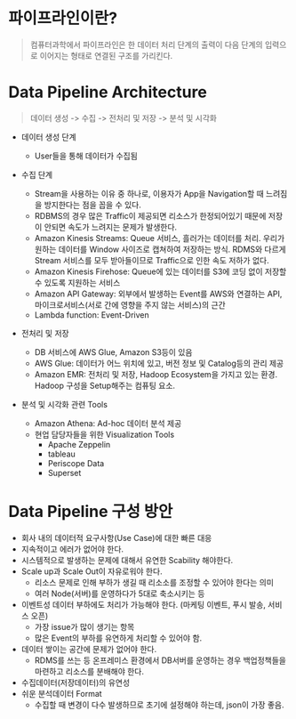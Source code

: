 # 파이프라인이란?
> 컴퓨터과학에서 파이프라인은 한 데이터 처리 단계의 출력이 다음 단계의 입력으로 이어지는 형태로 연결된 구조를 가리킨다.

# Data Pipeline Architecture
> 데이터 생성 -> 수집 -> 전처리 및 저장 -> 분석 및 시각화
- 데이터 생성 단계
    - User들을 통해 데이터가 수집됨

- 수집 단계
    - Stream을 사용하는 이유 중 하나로, 이용자가 App을 Navigation할 때 느려짐을 방지한다는 점을 꼽을 수 있다.
    - RDBMS의 경우 많은 Traffic이 제공되면 리소스가 한정되어있기 때문에 저장이 안되면 속도가 느려지는 문제가 발생한다.
    - Amazon Kinesis Streams: Queue 서비스, 흘러가는 데이터를 처리. 우리가 원하는 데이터를 Window 사이즈로 캡쳐하여 저장하는 방식. RDMS와 다르게 Stream 서비스를 모두 받아들이므로 Traffic으로 인한 속도 저하가 없다.
    - Amazon Kinesis Firehose: Queue에 있는 데이터를 S3에 코딩 없이 저장할 수 있도록 지원하는 서비스
    - Amazon API Gateway: 외부에서 발생하는 Event를 AWS와 연결하는 API, 마이크로서비스(서로 간에 영향을 주지 않는 서비스)의 근간
    - Lambda function: Event-Driven

- 전처리 및 저장
    - DB 서비스에 AWS Glue, Amazon S3등이 있음
    - AWS Glue: 데이터가 어느 위치에 있고, 버전 정보 및 Catalog등의 관리 제공
    - Amazon EMR: 전처리 및 저장, Hadoop Ecosystem을 가지고 있는 환경. Hadoop 구성을 Setup해주는 컴퓨팅 요소.

- 분석 및 시각화 관련 Tools
    - Amazon Athena: Ad-hoc 데이터 분석 제공
    - 현업 담당자들을 위한 Visualization Tools
        - Apache Zeppelin
        - tableau
        - Periscope Data
        - Superset

# Data Pipeline 구성 방안
- 회사 내의 데이터적 요구사항(Use Case)에 대한 빠른 대응
- 지속적이고 에러가 없어야 한다.
- 시스템적으로 발생하는 문제에 대해서 유연한 Scability 해야한다.
- Scale up과 Scale Out이 자유로워야 한다.
    - 리소스 문제로 인해 부하가 생길 때 리소소를 조정할 수 있어야 한다는 의미
    - 여러 Node(서버)를 운영하다가 5대로 축소시키는 등
- 이벤트성 데이터 부하에도 처리가 가능해야 한다. (마케팅 이벤트, 푸시 발송, 서비스 오픈)
    - 가장 issue가 많이 생기는 항목
    - 많은 Event의 부하를 유연하게 처리할 수 있어야 함.
- 데이터 쌓이는 공간에 문제가 없어야 한다.
    - RDMS를 쓰는 등 온프레미스 환경에서 DB서버를 운영하는 경우 백업정책들을 마련하고 리소스를 분배해야 한다.
- 수집데이터(저장데이터)의 유연성
- 쉬운 분석데이터 Format
    - 수집할 때 변경이 다수 발생하므로 초기에 설정해야 하는데, json이 가장 좋음.


